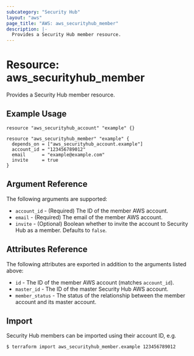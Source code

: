 ```yaml
---
subcategory: "Security Hub"
layout: "aws"
page_title: "AWS: aws_securityhub_member"
description: |-
  Provides a Security Hub member resource.
---
```


# Resource: aws_securityhub_member

Provides a Security Hub member resource.

## Example Usage

```hcl
resource "aws_securityhub_account" "example" {}

resource "aws_securityhub_member" "example" {
  depends_on = ["aws_securityhub_account.example"]
  account_id = "123456789012"
  email      = "example@example.com"
  invite     = true
}
```

## Argument Reference

The following arguments are supported:

* `account_id` - (Required) The ID of the member AWS account.
* `email` - (Required) The email of the member AWS account.
* `invite` - (Optional) Boolean whether to invite the account to Security Hub as a member. Defaults to `false`.

## Attributes Reference

The following attributes are exported in addition to the arguments listed above:

* `id` - The ID of the member AWS account (matches `account_id`).
* `master_id` - The ID of the master Security Hub AWS account.
* `member_status` - The status of the relationship between the member account and its master account.

## Import

Security Hub members can be imported using their account ID, e.g.

```
$ terraform import aws_securityhub_member.example 123456789012
```
